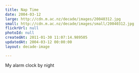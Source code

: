 ```yaml
---
title: Nap Time
date: 2004-03-12
large: http://cdn.m.ac.nz/decade/images/20040312.jpg
small: http://cdn.m.ac.nz/decade/images/small/20040312.jpg
flickrUrl: null
photoId: null
createdAt: 2011-01-30 11:07:14.989505
updatedAt: 2004-03-12 00:00:00
layout: decade-image

---
```

My alarm clock by night
